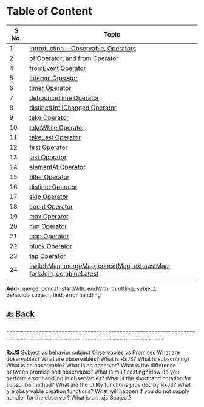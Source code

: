 <h1>Table of Content</h1>

| S No. | Topic                                                                                                                                                                                                                                 |
| ----- | ------------------------------------------------------------------------------------------------------------------------------------------------------------------------------------------------------------------------------------- |
| 1     | <a href="https://github.com/sanjay9616/JavaScript/blob/master/JavaScript-Technologies/RxJS/Introduction-Observable-Operators.md">Introduction - Observable, Operators</a>                                                             |
| 2     | <a href="https://github.com/sanjay9616/JavaScript/blob/master/JavaScript-Technologies/RxJS/of-from.md">of Operator, and from Operator</a>                                                                                                          |
| 4     | <a href="https://github.com/sanjay9616/JavaScript/blob/master/JavaScript-Technologies/RxJS/fromEvent-Operator.md">fromEvent Operator</a>                                                                                              |
| 5     | <a href="https://github.com/sanjay9616/JavaScript/blob/master/JavaScript-Technologies/RxJS/Interval-Operator.md">Interval Operator</a>                                                                                                |
| 6     | <a href="https://github.com/sanjay9616/JavaScript/blob/master/JavaScript-Technologies/RxJS/timer-Operator.md">timer Operator</a>                                                                                                      |
| 7     | <a href="https://github.com/sanjay9616/JavaScript/blob/master/JavaScript-Technologies/RxJS/debounceTime-Operator.md">debounceTime Operator</a>                                                                                        |
| 8     | <a href="https://github.com/sanjay9616/JavaScript/blob/master/JavaScript-Technologies/RxJS/distinctUntilChanged-Operator.md">distinctUntilChanged Operator</a>                                                                        |
| 9     | <a href="https://github.com/sanjay9616/JavaScript/blob/master/JavaScript-Technologies/RxJS/take-Operator.md">take Operator</a>                                                                                                        |
| 10    | <a href="https://github.com/sanjay9616/JavaScript/blob/master/JavaScript-Technologies/RxJS/takeWhile-Operator.md">takeWhile Operator</a>                                                                                              |
| 11    | <a href="https://github.com/sanjay9616/JavaScript/blob/master/JavaScript-Technologies/RxJS/takeLast-Operator.md">takeLast Operator</a>                                                                                                |
| 12    | <a href="https://github.com/sanjay9616/JavaScript/blob/master/JavaScript-Technologies/RxJS/first-Operator.md">first Operator</a>                                                                                                      |
| 13    | <a href="https://github.com/sanjay9616/JavaScript/blob/master/JavaScript-Technologies/RxJS/last-Operator.md">last Operator</a>                                                                                                        |
| 14    | <a href="https://github.com/sanjay9616/JavaScript/blob/master/JavaScript-Technologies/RxJS/elementAt-Operator.md">elementAt Operator</a>                                                                                              |
| 15    | <a href="https://github.com/sanjay9616/JavaScript/blob/master/JavaScript-Technologies/RxJS/filter-Operator.md">filter Operator</a>                                                                                                    |
| 16    | <a href="https://github.com/sanjay9616/JavaScript/blob/master/JavaScript-Technologies/RxJS/distinct-Operator.md">distinct Operator</a>                                                                                                |
| 17    | <a href="https://github.com/sanjay9616/JavaScript/blob/master/JavaScript-Technologies/RxJS/skip-Operator.md">skip Operator</a>                                                                                                        |
| 18    | <a href="https://github.com/sanjay9616/JavaScript/blob/master/JavaScript-Technologies/RxJS/count-Operator.md">count Operator</a>                                                                                                      |
| 19    | <a href="https://github.com/sanjay9616/JavaScript/blob/master/JavaScript-Technologies/RxJS/max-Operator.md">max Operator</a>                                                                                                          |
| 20    | <a href="https://github.com/sanjay9616/JavaScript/blob/master/JavaScript-Technologies/RxJS/min-Operator.md">min Operator</a>                                                                                                          |
| 21    | <a href="https://github.com/sanjay9616/JavaScript/blob/master/JavaScript-Technologies/RxJS/map-Operator.md">map Operator</a>                                                                                                          |
| 22    | <a href="https://github.com/sanjay9616/JavaScript/blob/master/JavaScript-Technologies/RxJS/pluck-Operator.md">pluck Operator</a>                                                                                                      |
| 23    | <a href="https://github.com/sanjay9616/JavaScript/blob/master/JavaScript-Technologies/RxJS/tap-Operator.md">tap Operator</a>                                                                                                          |
| 24    | <a href="https://github.com/sanjay9616/JavaScript/blob/master/JavaScript-Technologies/RxJS/switchMap-mergeMap-concatMap-exhaustMap-forkJoin-combineLatest.md">switchMap, mergeMap, concatMap, exhaustMap, forkJoin, combineLatest</a> |

**Add-**: merge, concat, startWith, endWith, throttling, subject, behavioursubject, find, error handling

<h2><a href="https://github.com/sanjay9616/JavaScript/blob/master/JavaScript-Technologies/README.md"> 🔙 Back</a></h2>

### ----------------------------------------------------------------------------------------------------------------------- ###
**RxJS**
Subject vs behavior subject
Observables vs Promises
What are observables?
What are observables?
What is RxJS?
What is subscribing?
What is an observable?
What is an observer?
What is the difference between promise and observable?
What is multicasting?
How do you perform error handling in observables?
What is the shorthand notation for subscribe method?
What are the utility functions provided by RxJS?
What are observable creation functions?
What will happen if you do not supply handler for the observer?
What is an rxjs Subject?
